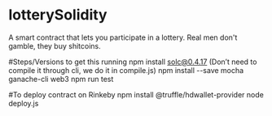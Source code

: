 # lotterySolidity
A smart contract that lets you participate in a lottery. Real men don't gamble, they buy shitcoins.

#Steps/Versions to get this running
npm install solc@0.4.17 (Don’t need to compile it through cli, we do it in compile.js)
npm install --save mocha ganache-cli web3
npm run test

#To deploy contract on Rinkeby
npm install @truffle/hdwallet-provider
node deploy.js
